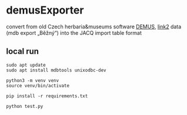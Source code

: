 # demusExporter
convert from old Czech herbaria&museums software [DEMUS](https://www.citem.cz/citem/wpress/projekty/demus/), [link2](https://emuzeum.cz/metodicka-centra/edicni-cinnost/metodicke-a-odborne-texty/software/demus-dokumentace-a-evidence-muzejnich-sbirek) data (mdb export „Běžný“) into the JACQ import table format


## local run
```shell
sudo apt update
sudo apt install mdbtools unixodbc-dev 

python3 -m venv venv
source venv/bin/activate

pip install -r requirements.txt

python test.py
```

